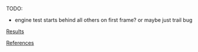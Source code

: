 TODO:
- engine test starts behind all others on first frame? or maybe just trail bug

[Results](results.md)

[References](references.md)